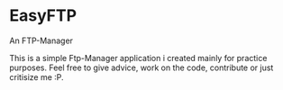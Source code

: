 # EasyFTP
An FTP-Manager

This is a simple Ftp-Manager application i created mainly for practice purposes. Feel free to give advice, work on the code, contribute or just critisize me :P.
